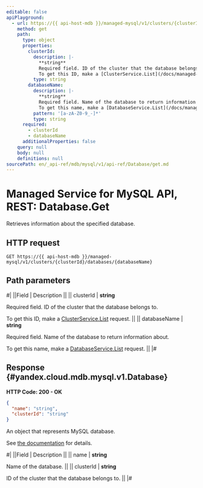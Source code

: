```yaml
---
editable: false
apiPlayground:
  - url: https://{{ api-host-mdb }}/managed-mysql/v1/clusters/{clusterId}/databases/{databaseName}
    method: get
    path:
      type: object
      properties:
        clusterId:
          description: |-
            **string**
            Required field. ID of the cluster that the database belongs to.
            To get this ID, make a [ClusterService.List](/docs/managed-mysql/api-ref/Cluster/list#List) request.
          type: string
        databaseName:
          description: |-
            **string**
            Required field. Name of the database to return information about.
            To get this name, make a [DatabaseService.List](/docs/managed-mysql/api-ref/Database/list#List) request.
          pattern: '[a-zA-Z0-9_-]*'
          type: string
      required:
        - clusterId
        - databaseName
      additionalProperties: false
    query: null
    body: null
    definitions: null
sourcePath: en/_api-ref/mdb/mysql/v1/api-ref/Database/get.md
---
```


# Managed Service for MySQL API, REST: Database.Get

Retrieves information about the specified database.

## HTTP request

```
GET https://{{ api-host-mdb }}/managed-mysql/v1/clusters/{clusterId}/databases/{databaseName}
```

## Path parameters

#|
||Field | Description ||
|| clusterId | **string**

Required field. ID of the cluster that the database belongs to.

To get this ID, make a [ClusterService.List](/docs/managed-mysql/api-ref/Cluster/list#List) request. ||
|| databaseName | **string**

Required field. Name of the database to return information about.

To get this name, make a [DatabaseService.List](/docs/managed-mysql/api-ref/Database/list#List) request. ||
|#

## Response {#yandex.cloud.mdb.mysql.v1.Database}

**HTTP Code: 200 - OK**

```json
{
  "name": "string",
  "clusterId": "string"
}
```

An object that represents MySQL database.

See [the documentation](/docs/managed-mysql/operations/databases) for details.

#|
||Field | Description ||
|| name | **string**

Name of the database. ||
|| clusterId | **string**

ID of the cluster that the database belongs to. ||
|#
